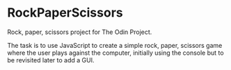 # RockPaperScissors

Rock, paper, scissors project for The Odin Project.

The task is to use JavaScript to create a simple rock, paper, scissors game where the user plays against the computer, initially using the console but to be revisited later to add a GUI.